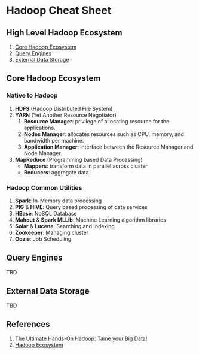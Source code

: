 # Hadoop Cheat Sheet

## High Level Hadoop Ecosystem

1. [Core Hadoop Ecosystem](#core-hadoop-ecosystem)
1. [Query Engines](#query-engines)
1. [External Data Storage](#external-data-storage)

## Core Hadoop Ecosystem

### Native to Hadoop

1. **HDFS** (Hadoop Distributed File System)
1. **YARN** (Yet Another Resource Negotiator)
   1. **Resource Manager**: privilege of allocating resource for the applications.
   1. **Nodes Manager**: allocates resources such as CPU, memory, and bandwidth per machine.
   1. **Application Manager**: interface between the Resource Manager and Node Manager.
1. **MapReduce** (Programming based Data Processing)
   - **Mappers**: transform data in parallel across cluster
   - **Reducers**: aggregate data

### Hadoop Common Utilities

1. **Spark**: In-Memory data processing
1. **PIG** & **HIVE**: Query based processing of data services
1. **HBase**: NoSQL Database
1. **Mahout** & **Spark MLLib**: Machine Learning algorithm libraries
1. **Solar** & **Lucene**: Searching and Indexing
1. **Zookeeper**: Managing cluster
1. **Oozie**: Job Scheduling

## Query Engines

TBD

## External Data Storage

TBD

## References

1. [The Ultimate Hands-On Hadoop: Tame your Big Data!](https://www.udemy.com/share/101WBO3@GCG2h3kBLhu73Y-V994-4JkSTpSCM14zNlm_65RR0VfN97hBx87P8CT48KmyrX_D_Q==/)
1. [Hadoop Ecosystem](https://www.geeksforgeeks.org/hadoop-ecosystem/)
